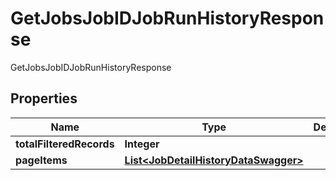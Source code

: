 

# GetJobsJobIDJobRunHistoryResponse

GetJobsJobIDJobRunHistoryResponse
## Properties

Name | Type | Description | Notes
------------ | ------------- | ------------- | -------------
**totalFilteredRecords** | **Integer** |  |  [optional]
**pageItems** | [**List&lt;JobDetailHistoryDataSwagger&gt;**](JobDetailHistoryDataSwagger.md) |  |  [optional]



